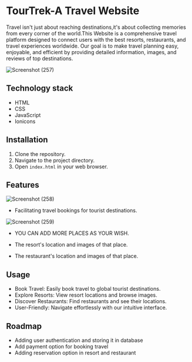 
# TourTrek-A Travel Website

Travel isn't just about reaching destinations,it's about collecting memories from every corner of the world.This Website is a comprehensive travel platform designed to connect users with the best resorts, restaurants, and travel experiences worldwide. Our goal is to make travel planning easy, enjoyable, and efficient by providing detailed information, images, and reviews of top destinations.

![Screenshot (257)](https://github.com/deva2025/Tourtrek/assets/166497101/4c342f0a-cc03-4912-977e-c2580b8e4eaf)

## Technology stack
- HTML
- CSS
- JavaScript
- Ionicons

## Installation

1. Clone the repository.
2. Navigate to the project directory.
3. Open `index.html` in your web browser.
    
## Features


![Screenshot (258)](https://github.com/deva2025/Tourtrek/assets/166497101/a3112ca0-82cd-4621-804b-14a9e6c604dc)


- Facilitating travel bookings for tourist destinations.

![Screenshot (259)](https://github.com/deva2025/Tourtrek/assets/166497101/cc3f1f0a-84e7-4125-ae1f-c718c9b83c06)
- YOU CAN ADD MORE PLACES AS YOUR WISH.

- The resort's location and images of that place.
- The restaurant's location and images of that place.



## Usage

- Book Travel: Easily book travel to global tourist destinations.
- Explore Resorts: View resort locations and browse images.
- Discover Restaurants: Find restaurants and see their locations.
- User-Friendly: Navigate effortlessly with our intuitive interface.


## Roadmap

- Adding user authentication and storing it in database
- Add payment option for booking travel
- Adding reservation option in resort and restaurant

